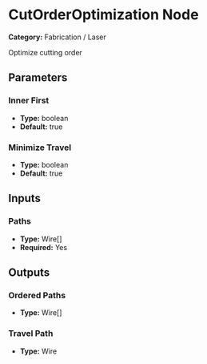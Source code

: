 
# CutOrderOptimization Node

**Category:** Fabrication / Laser

Optimize cutting order

## Parameters


### Inner First
- **Type:** boolean
- **Default:** true





### Minimize Travel
- **Type:** boolean
- **Default:** true





## Inputs


### Paths
- **Type:** Wire[]
- **Required:** Yes



## Outputs


### Ordered Paths
- **Type:** Wire[]



### Travel Path
- **Type:** Wire




